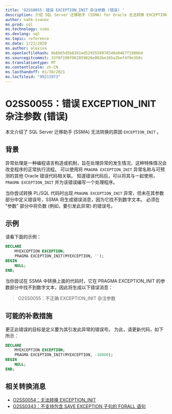 ```yaml
---
title: 'O2SS0055：错误 EXCEPTION_INIT 杂注参数 (错误) '
description: 介绍 SQL Server 迁移助手 (SSMA) for Oracle 无法转换 EXCEPTION_INIT 错误消息 O2SS0055 的原因。
author: nahk-ivanov
ms.prod: sql
ms.technology: ssma
ms.devlang: sql
ms.topic: reference
ms.date: 1/22/2020
ms.author: alexiva
ms.openlocfilehash: 0e6b65d5b8361ed5293558978546e0467f190bbd
ms.sourcegitcommit: 33f0f190f962059826e002be165a2bef4f9e350c
ms.translationtype: MT
ms.contentlocale: zh-CN
ms.lasthandoff: 01/30/2021
ms.locfileid: "99211973"
---
```

# <a name="o2ss0055-incorrect-exception_init-pragma-parameter-error"></a>O2SS0055：错误 EXCEPTION_INIT 杂注参数 (错误) 

本文介绍了 SQL Server 迁移助手 (SSMA) 无法转换的原因 `EXCEPTION_INIT` 。

## <a name="background"></a>背景

异常处理是一种编程语言构造或机制，旨在处理异常的发生情况，这种特殊情况会改变程序的正常执行流程。 可以使用将 `PRAGMA EXCEPTION_INIT` 异常名称与可预测的其他 Oracle 错误代码相关联。 知道错误代码后，可以将其与一起使用， `PRAGMA EXCEPTION_INIT` 并为该错误编写一个处理程序。

当你尝试转换 PL/SQL 代码时出现 `PRAGMA EXCEPTION_INIT` 异常，但未在其参数部分中定义错误号，SSMA 将生成错误消息，因为它找不到数字文本。 必须在 "参数" 部分中将负数 (例如，要引发此异常) 的错误号。

## <a name="example"></a>示例

请看下面的示例：

```sql
DECLARE
    MYEXCEPTION EXCEPTION;
    PRAGMA EXCEPTION_INIT(MYEXCEPTION, '');
BEGIN
    NULL;
END;
```

当你尝试在 SSMA 中转换上面的代码时，它在 PRAGMA EXCEPTION_INIT 的参数部分中找不到数字文本，因此将生成以下错误消息：

> O2SS0055：不正确 EXCEPTION_INIT 杂注参数

## <a name="possible-remedies"></a>可能的补救措施

更正此错误的目标是定义要为其引发此异常的错误号。 为此，请更新代码，如下所示：

```sql
DECLARE
    MYEXCEPTION EXCEPTION;
    PRAGMA EXCEPTION_INIT(MYEXCEPTION, -10000);
BEGIN
    NULL;
END;
```

## <a name="related-conversion-messages"></a>相关转换消息

* [O2SS0054：无法转换 EXCEPTION_INIT](o2ss0054.md)
* [O2SS0343：不支持包含 SAVE EXCEPTION 子句的 FORALL 语句](o2ss0343.md)
